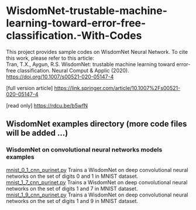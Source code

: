 # WisdomNet-trustable-machine-learning-toward-error-free-classification.-With-Codes
This project provides sample codes on WisdomNet Neural Network. 
To cite this work, please refer to this article:  
Tran, T.X., Aygun, R.S. WisdomNet: trustable machine learning toward error-free classification. Neural Comput &amp; Applic (2020). https://doi.org/10.1007/s00521-020-05147-4 

[full version article] https://link.springer.com/article/10.1007%2Fs00521-020-05147-4

[read only] https://rdcu.be/b5wfN

## WisdomNet examples directory (more code files will be added ...)
### WisdomNet on convolutional neural networks models examples
 [mnist_0_1_cnn_purinet.py](https://github.com/Truong-X-Tran/WisdomNet-trustable-machine-learning-toward-error-free-classification.-With-Codes/blob/master/mnist_0_1_cnn_purinet.py) Trains a WisdomNet on deep convolutional neural networks on the set of digits 0 and 1 in MNIST dataset.
 [mnist_1_7_cnn_purinet.py](https://github.com/Truong-X-Tran/WisdomNet-trustable-machine-learning-toward-error-free-classification.-With-Codes/blob/master/mnist_1_7_cnn_purinet.py) Trains a WisdomNet on deep convolutional neural networks on the set of digits 1 and 7 in MNIST dataset.
  [mnist_1_9_cnn_purinet.py](https://github.com/Truong-X-Tran/WisdomNet-trustable-machine-learning-toward-error-free-classification.-With-Codes/blob/master/mnist_1_9_cnn_purinet.py) Trains a WisdomNet on deep convolutional neural networks on the set of digits 1 and 9 in MNIST dataset.
